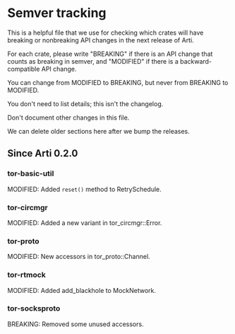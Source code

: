 # Semver tracking

This is a helpful file that we use for checking which crates will have
breaking or nonbreaking API changes in the next release of Arti.

For each crate, please write "BREAKING" if there is an API change that counts
as breaking in semver, and "MODIFIED" if there is a backward-compatible API
change.

You can change from MODIFIED to BREAKING, but never from BREAKING to
MODIFIED.

You don't need to list details; this isn't the changelog.

Don't document other changes in this file.

We can delete older sections here after we bump the releases.

## Since Arti 0.2.0

### tor-basic-util

MODIFIED: Added `reset()` method to RetrySchedule.

### tor-circmgr

MODIFIED: Added a new variant in tor_circmgr::Error.

### tor-proto

MODIFIED: New accessors in tor_proto::Channel.

### tor-rtmock

MODIFIED: Added add_blackhole to MockNetwork.

### tor-socksproto

BREAKING: Removed some unused accessors.
